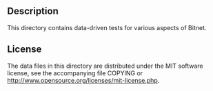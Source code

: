 Description
------------

This directory contains data-driven tests for various aspects of Bitnet.

License
--------

The data files in this directory are distributed under the MIT software
license, see the accompanying file COPYING or
http://www.opensource.org/licenses/mit-license.php.

